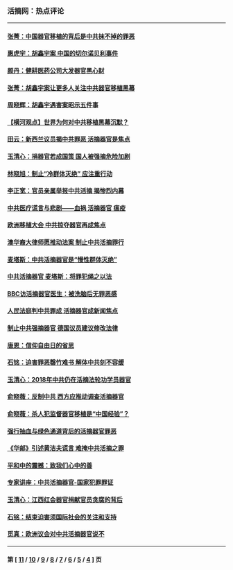### 活摘网：热点评论
---
#### [张菁：中国器官移植的背后是中共抹不掉的罪恶](../../pages/nf5879/n13974977.md?08090430) 
#### [惠虎宇：胡鑫宇案 中国的切尔诺贝利事件](../../pages/nf5879/n13942916.md?08090430) 
#### [颜丹：健耕医药公司大发器官黑心财](../../pages/nf5879/n13940134.md?08090430) 
#### [张菁：胡鑫宇案让更多人关注中共器官移植黑幕](../../pages/nf5879/n13929073.md?08090430) 
#### [周晓辉：胡鑫宇遇害案昭示五件事](../../pages/nf5879/n13921870.md?08090430) 
#### [【横河观点】世界为何对中共移植黑幕沉默？](../../pages/nf5879/n13244249.md?08090430) 
#### [田云：新西兰议员揭中共罪恶 活摘器官是焦点](../../pages/nf5879/n13070629.md?08090430) 
#### [玉清心：捐器官若成国策 国人被强摘危险加剧](../../pages/nf5879/n12802713.md?08090430) 
#### [林晓旭：制止“冷群体灭绝” 应注重行动](../../pages/nf5879/n12779736.md?08090430) 
#### [李正宽：官员亲属举报中共活摘 揭惨烈内幕](../../pages/nf5879/n12684490.md?08090430) 
#### [中共医疗谎言与悲剧——血祸 活摘器官 瘟疫](../../pages/nf5879/n12372103.md?08090430) 
#### [欧洲移植大会 中共掠夺器官再成焦点](../../pages/nf5879/n11538883.md?08090430) 
#### [澳华裔大律师愿推动法案 制止中共活摘罪行](../../pages/nf5879/n11377039.md?08090430) 
#### [麦塔斯：中共活摘器官是“慢性群体灭绝”](../../pages/nf5879/n11350529.md?08090430) 
#### [中共活摘器官 麦塔斯：将罪犯绳之以法](../../pages/nf5879/n11347973.md?08090430) 
#### [BBC访活摘器官医生：被洗脑后无罪恶感](../../pages/nf5879/n11335935.md?08090430) 
#### [人民法庭判中共罪成 活摘器官成新闻焦点](../../pages/nf5879/n11331578.md?08090430) 
#### [制止中共强摘器官 德国议员建议修改法律](../../pages/nf5879/n11249451.md?08090430) 
#### [唐恩：信仰自由日的省思](../../pages/nf5879/n11003525.md?08090430) 
#### [石铭：迫害罪恶罄竹难书  解体中共刻不容缓](../../pages/nf5879/n10942855.md?08090430) 
#### [玉清心：2018年中共仍在活摘法轮功学员器官](../../pages/nf5879/n10914646.md?08090430) 
#### [俞晓薇：反制中共 西方应推动调查活摘器官](../../pages/nf5879/n10794671.md?08090430) 
#### [俞晓薇：杀人犯监督器官移植是“中国经验”？](../../pages/nf5879/n10466427.md?08090430) 
#### [强行抽血与绿色通道背后的活摘器官罪恶](../../pages/nf5879/n10004708.md?08090430) 
#### [《华邮》引述黄洁夫谎言 难掩中共活摘之罪](../../pages/nf5879/n9642309.md?08090430) 
#### [平和中的震撼：致我们心中的善](../../pages/nf5879/n9021123.md?08090430) 
#### [专家讲座：中共活摘器官-国家犯罪罪证](../../pages/nf5879/n8828153.md?08090430) 
#### [玉清心：江西红会器官捐献官员贪腐的背后](../../pages/nf5879/n8522122.md?08090430) 
#### [石铭：结束迫害须国际社会的关注和支持](../../pages/nf5879/n8443497.md?08090430) 
#### [觅真：欧洲议会对中共活摘器官说不](../../pages/nf5879/n8337486.md?08090430) 

---
#### 第 [ [11](./11.md?08090430) / [10](./10.md?08090430) / [9](./9.md?08090430) / [8](./8.md?08090430) / [7](./7.md?08090430) / [6](./6.md?08090430) / [5](./5.md?08090430) / [4](./4.md?08090430) ] 页
